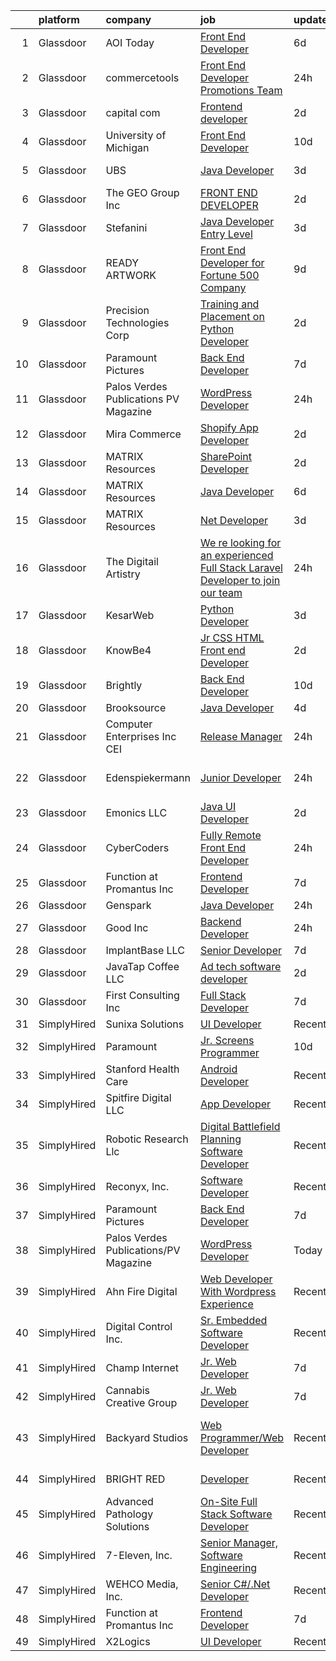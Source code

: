 

|    | platform    | company                               | job                                                                                                                                                                                                                                                                                                                                                                                                                                                                                                                                                                                                                                                                                                                                                                                                                                                                                                                                                                                                                                                                                                                                                                                                                                                                                                                                                                                         | update_time   | location                      |
|---:|:------------|:--------------------------------------|:--------------------------------------------------------------------------------------------------------------------------------------------------------------------------------------------------------------------------------------------------------------------------------------------------------------------------------------------------------------------------------------------------------------------------------------------------------------------------------------------------------------------------------------------------------------------------------------------------------------------------------------------------------------------------------------------------------------------------------------------------------------------------------------------------------------------------------------------------------------------------------------------------------------------------------------------------------------------------------------------------------------------------------------------------------------------------------------------------------------------------------------------------------------------------------------------------------------------------------------------------------------------------------------------------------------------------------------------------------------------------------------------|:--------------|:------------------------------|
|  1 | Glassdoor   | AOI Today                             | [Front End Developer](https://www.glassdoor.com/partner/jobListing.htm?pos=126&ao=1136043&s=58&guid=000001826cc37369993aa28a6f70be8f&src=GD_JOB_AD&t=SR&vt=w&ea=1&cs=1_40d10c2d&cb=1659682125026&jobListingId=1008038498819&jrtk=3-0-1g9mc6ssritmh801-1g9mc6sthi6hp800-33f88339d798c528-)                                                                                                                                                                                                                                                                                                                                                                                                                                                                                                                                                                                                                                                                                                                                                                                                                                                                                                                                                                                                                                                                                                   | 6d            | Remote                        |
|  2 | Glassdoor   | commercetools                         | [Front End Developer   Promotions Team](https://www.glassdoor.com/partner/jobListing.htm?pos=115&ao=1136043&s=58&guid=000001826cc37369993aa28a6f70be8f&src=GD_JOB_AD&t=SR&vt=w&cs=1_365f2e16&cb=1659682125022&jobListingId=1008053492418&jrtk=3-0-1g9mc6ssritmh801-1g9mc6sthi6hp800-491d4252cbeda93a-)                                                                                                                                                                                                                                                                                                                                                                                                                                                                                                                                                                                                                                                                                                                                                                                                                                                                                                                                                                                                                                                                                      | 24h           | Durham, NC                    |
|  3 | Glassdoor   | capital com                           | [Frontend developer](https://www.glassdoor.com/partner/jobListing.htm?pos=119&ao=1136043&s=58&guid=000001826cc37369993aa28a6f70be8f&src=GD_JOB_AD&t=SR&vt=w&ea=1&cs=1_85de9fdc&cb=1659682125022&jobListingId=1008047525277&jrtk=3-0-1g9mc6ssritmh801-1g9mc6sthi6hp800-6fd16b09fa6eb3e8-)                                                                                                                                                                                                                                                                                                                                                                                                                                                                                                                                                                                                                                                                                                                                                                                                                                                                                                                                                                                                                                                                                                    | 2d            | Remote                        |
|  4 | Glassdoor   | University of Michigan                | [Front End Developer](https://www.glassdoor.com/partner/jobListing.htm?pos=130&ao=1136043&s=58&guid=000001826cc37369993aa28a6f70be8f&src=GD_JOB_AD&t=SR&vt=w&cs=1_b2f89ada&cb=1659682125026&jobListingId=1008027975882&jrtk=3-0-1g9mc6ssritmh801-1g9mc6sthi6hp800-dbf1097a4dfaf0c0-)                                                                                                                                                                                                                                                                                                                                                                                                                                                                                                                                                                                                                                                                                                                                                                                                                                                                                                                                                                                                                                                                                                        | 10d           | Ann Arbor, MI                 |
|  5 | Glassdoor   | UBS                                   | [Java Developer](https://www.glassdoor.com/partner/jobListing.htm?pos=123&ao=1136043&s=58&guid=000001826cc37369993aa28a6f70be8f&src=GD_JOB_AD&t=SR&vt=w&cs=1_9569dab1&cb=1659682125025&jobListingId=1008044854400&jrtk=3-0-1g9mc6ssritmh801-1g9mc6sthi6hp800-824ab50816c26419-)                                                                                                                                                                                                                                                                                                                                                                                                                                                                                                                                                                                                                                                                                                                                                                                                                                                                                                                                                                                                                                                                                                             | 3d            | Weehawken, NJ                 |
|  6 | Glassdoor   | The GEO Group  Inc                    | [FRONT END DEVELOPER](https://www.glassdoor.com/partner/jobListing.htm?pos=121&ao=1136043&s=58&guid=000001826cc37369993aa28a6f70be8f&src=GD_JOB_AD&t=SR&vt=w&cs=1_8d6f1c70&cb=1659682125024&jobListingId=1008048658552&jrtk=3-0-1g9mc6ssritmh801-1g9mc6sthi6hp800-f24fcd6c5e62a523-)                                                                                                                                                                                                                                                                                                                                                                                                                                                                                                                                                                                                                                                                                                                                                                                                                                                                                                                                                                                                                                                                                                        | 2d            | Boulder, CO                   |
|  7 | Glassdoor   | Stefanini                             | [Java Developer Entry Level](https://www.glassdoor.com/partner/jobListing.htm?pos=122&ao=1136043&s=58&guid=000001826cc37369993aa28a6f70be8f&src=GD_JOB_AD&t=SR&vt=w&ea=1&cs=1_b41b6ce4&cb=1659682125025&jobListingId=1008044503203&jrtk=3-0-1g9mc6ssritmh801-1g9mc6sthi6hp800-7a3f384db7e4ad78-)                                                                                                                                                                                                                                                                                                                                                                                                                                                                                                                                                                                                                                                                                                                                                                                                                                                                                                                                                                                                                                                                                            | 3d            | Remote                        |
|  8 | Glassdoor   | READY ARTWORK                         | [Front End Developer for Fortune 500 Company](https://www.glassdoor.com/partner/jobListing.htm?pos=120&ao=1136043&s=58&guid=000001826cc37369993aa28a6f70be8f&src=GD_JOB_AD&t=SR&vt=w&ea=1&cs=1_12e73796&cb=1659682125024&jobListingId=1008030771215&jrtk=3-0-1g9mc6ssritmh801-1g9mc6sthi6hp800-28f0fc5314bca22e-)                                                                                                                                                                                                                                                                                                                                                                                                                                                                                                                                                                                                                                                                                                                                                                                                                                                                                                                                                                                                                                                                           | 9d            | Remote                        |
|  9 | Glassdoor   | Precision Technologies Corp           | [Training and Placement on Python Developer](https://www.glassdoor.com/partner/jobListing.htm?pos=124&ao=1136043&s=58&guid=000001826cc37369993aa28a6f70be8f&src=GD_JOB_AD&t=SR&vt=w&ea=1&cs=1_a549119a&cb=1659682125025&jobListingId=1008047255993&jrtk=3-0-1g9mc6ssritmh801-1g9mc6sthi6hp800-551c9161a15fe6b9-)                                                                                                                                                                                                                                                                                                                                                                                                                                                                                                                                                                                                                                                                                                                                                                                                                                                                                                                                                                                                                                                                            | 2d            | Remote                        |
| 10 | Glassdoor   | Paramount Pictures                    | [Back End Developer](https://www.glassdoor.com/partner/jobListing.htm?pos=113&ao=1136043&s=58&guid=000001826cc37369993aa28a6f70be8f&src=GD_JOB_AD&t=SR&vt=w&ea=1&cs=1_7225b248&cb=1659682125022&jobListingId=1008035924198&jrtk=3-0-1g9mc6ssritmh801-1g9mc6sthi6hp800-01212c52be75fc1e-)                                                                                                                                                                                                                                                                                                                                                                                                                                                                                                                                                                                                                                                                                                                                                                                                                                                                                                                                                                                                                                                                                                    | 7d            | Remote                        |
| 11 | Glassdoor   | Palos Verdes Publications PV Magazine | [WordPress Developer](https://www.glassdoor.com/partner/jobListing.htm?pos=111&ao=1136043&s=58&guid=000001826cc37369993aa28a6f70be8f&src=GD_JOB_AD&t=SR&vt=w&ea=1&cs=1_11b67867&cb=1659682125021&jobListingId=1008053492320&jrtk=3-0-1g9mc6ssritmh801-1g9mc6sthi6hp800-16a11ce1fdec64e3-)                                                                                                                                                                                                                                                                                                                                                                                                                                                                                                                                                                                                                                                                                                                                                                                                                                                                                                                                                                                                                                                                                                   | 24h           | Remote                        |
| 12 | Glassdoor   | Mira Commerce                         | [Shopify App Developer](https://www.glassdoor.com/partner/jobListing.htm?pos=103&ao=1110586&s=58&guid=000001826cc37369993aa28a6f70be8f&src=GD_JOB_AD&t=SR&vt=w&ea=1&cs=1_6515142b&cb=1659682125020&jobListingId=1008047022003&cpc=0C139D4CAD5A6DB2&jrtk=3-0-1g9mc6ssritmh801-1g9mc6sthi6hp800-4e4f79cb78bb0b68--6NYlbfkN0DukAwDndutArnS8OT3znlJ-TW2KpK_7rZjO0LfXc6UVOb8znmp-JdxUA0hGT2_Rszk-RJ82DZNqhDZaqNkTvGzOAxtaQNgCcdNMjvoCmeaAi3AKhI8Q_PGoNIkVCbl__zyt_ugQ8_zLTXuvC8rIYlMfIIGaQDL0Yz7VgiNl87waXaOybnfzoVlHGpCknwxpuMvGK6zhaSldz9W4qdDjdplvnA2LEbcvIL5XYhTRwfOBJRmLVIO4mfqPzXJfvcmzMVRP-nLf0lOYrz9abum3El7_R0-3IHIw8dnOJm4hj60s4F9z6OCnO-gYCG_YE3QjRQU80bGOsYWr5IO1KvOvQRwQImwTNGkdyGCKubSrVlBFLABumj7E7mQN5nRJ20AlfoSPTKsN0r5p5V8xRwOqFdynHZohPdsMLcua_mftnUZiZGAs66ScOWppK4z6bXYm-yY4jc7_aqqhLhMzJzLvZznXAxjoX3kojHoKlqKBsEN7xOvEuxAkDJ1u68Y98XzENjenidMhIal9w%3D%3D)                                                                                                                                                                                                                                                                                                                                                                                                                                                                                                                | 2d            | Remote                        |
| 13 | Glassdoor   | MATRIX Resources                      | [SharePoint Developer](https://www.glassdoor.com/partner/jobListing.htm?pos=104&ao=1110586&s=58&guid=000001826cc37369993aa28a6f70be8f&src=GD_JOB_AD&t=SR&vt=w&ea=1&cs=1_2860b3b8&cb=1659682125020&jobListingId=1008047528425&cpc=48B9F4758953335C&jrtk=3-0-1g9mc6ssritmh801-1g9mc6sthi6hp800-efe709afa293ddc0--6NYlbfkN0De5ppvndiyxA0pMSLQzOe_j9Mra0KF_8EhxTxOKXtZIfhM20E97mGJ6rqAxbACvL9DG1NPztGC10EEC87MSyZZ8isCbHnEx2hKRDqOXyASI9VLZljdYHNEAA0x34KRrSx4v0KPsbv5a6DpcnLbwc49I85DWr1LxSM5JxSwCDRRJwpG7kGsYOmj73LsBmGbJcbGyLVHPfYG8G-7UJQaCO1ZSuHlbBIlAnwgmlTo4MjADRj-WpEy0_DeB-jory8UOrt3kQVWSmNjlIRNiK4_PqvWBniaiPEBFrxnptzbp43VuOvgrDDSkdtQUemvI9fdfr520FgwJ68VHZgeA0T1vatLV5dMVU4vbTWo-gjMqfHYgUrEIH-bW-pPNFI1cpIsJWKoHK1MOncLXZqCogc8RYB_4_YV0utEXkAsYjPPepeLDDJfkKvzfcm_TJ_7FpSWGu72bh5MZDHEOw5VszEVkav8wZp3lkoZ3aXYylKzaT7HyQpbJXbMvgONyqKBLWofJrjPDocCY7hm92o6PLMWjJvu89LcO2YSHNVDFe7MuBXB8A%3D%3D)                                                                                                                                                                                                                                                                                                                                                                                                                                                                                 | 2d            | Charlotte, NC                 |
| 14 | Glassdoor   | MATRIX Resources                      | [Java Developer](https://www.glassdoor.com/partner/jobListing.htm?pos=107&ao=1110586&s=58&guid=000001826cc37369993aa28a6f70be8f&src=GD_JOB_AD&t=SR&vt=w&ea=1&cs=1_6721a9a9&cb=1659682125021&jobListingId=1008038980720&cpc=217C45A42544DB93&jrtk=3-0-1g9mc6ssritmh801-1g9mc6sthi6hp800-a49767899252588d--6NYlbfkN0De5ppvndiyxA0pMSLQzOe_j9Mra0KF_8EhxTxOKXtZIfhM20E97mGJ6rqAxbACvL81KsmLgu3ChkCf22C64WdZHlM3Fz16-jMGHo-kVA1m0dNoHR6WSBlXqCQmn68Z-DXZfxvfWywq0NA8zITQRrhfEeLtPM9ev_XEVk1IFike8OXxKWKvRhnrKfQhDbJNEoipPCrpbEOfqoGegjx6kGO9y9S64ADYebC34omjv66R6fwxYVZ1vFk1TuuzwEwDWgUIRPLXWy7vyP7chZ4Etucwda1XpOh1O10fVRpz4SaxlmIcA2QHEkUKloUXmqgOr5YmM5y-GF1_c43Q90gstDMOpogdtT74TpEfrK3HOWdVcjwvNh0erCGbZ6Tw71rGPwExZfTxTEFLeyxYkn_7DsBkltmr3PsZnOLxGg8hNlz77v1k7wHQD5K59Y944UCJ7Tt2tF8iLfEnRWDe7eRRTkVpRxKMsqaBdSuE_db_agSzoymiMPWmgfVse7irQLZJyxW4GbjA-wXUsgEWKnO92SFf2inMvNoSWXKOO-AhogszCA%3D%3D)                                                                                                                                                                                                                                                                                                                                                                                                                                                                                       | 6d            | Summit, NJ                    |
| 15 | Glassdoor   | MATRIX Resources                      | [ Net Developer](https://www.glassdoor.com/partner/jobListing.htm?pos=106&ao=1110586&s=58&guid=000001826cc37369993aa28a6f70be8f&src=GD_JOB_AD&t=SR&vt=w&ea=1&cs=1_9bf6deed&cb=1659682125021&jobListingId=1008045025172&cpc=217C45A42544DB93&jrtk=3-0-1g9mc6ssritmh801-1g9mc6sthi6hp800-919f0eb6f1501a12--6NYlbfkN0De5ppvndiyxA0pMSLQzOe_j9Mra0KF_8EhxTxOKXtZIfhM20E97mGJ6rqAxbACvL8huEl3w1OQgStb3URAkTc2eADfBXT4vjTdcLz-4-Aa2zox638TEgapixzDvSBdsBNkkHGLfSOKzTROwtsqLLfdMCRlyi_HWfWqr549WjtPVbvdfyCS8OZLFLEfF1YCRotRGgACkLeJYr1UB5c7FISJxnqYFDWwVHBYypTmZ7mIek47af7TfUffQk6ANnsBu_hTBHYmNR85dCpWbo6S3E0sagEKsVDhMTvAuh8Bqen3bht1GYQn66jMqxYYVxqBovzE4jE-EzuTay30WlnTx4brlPd8Qo6gMIskex8W_n_ZJUj-sXN7CfjZGhhkDwsuZ_cnOhNQHULfonGb2BH4Fd7SGWlXT3pPA9gosEHv8KjMI8VTjzidtqHWctSMxSnS0bzJNAX8718x2glMZ_WC9P32C5PY5GKGm6t3ISSVAQSTuUgVf5bJrTH99fMdrBjNScCrye-cStj7dOyzLWTRiWZ1tGhQbbe1dF91HrnVZrUIYw%3D%3D)                                                                                                                                                                                                                                                                                                                                                                                                                                                                                       | 3d            | Charlotte, NC                 |
| 16 | Glassdoor   | The Digitail Artistry                 | [We re looking for an experienced Full Stack Laravel Developer to join our team ](https://www.glassdoor.com/partner/jobListing.htm?pos=125&ao=1136043&s=58&guid=000001826cc37369993aa28a6f70be8f&src=GD_JOB_AD&t=SR&vt=w&cs=1_c08b37e6&cb=1659682125026&jobListingId=1008053659387&jrtk=3-0-1g9mc6ssritmh801-1g9mc6sthi6hp800-f20197712a369b28-)                                                                                                                                                                                                                                                                                                                                                                                                                                                                                                                                                                                                                                                                                                                                                                                                                                                                                                                                                                                                                                            | 24h           | Passaic, NJ                   |
| 17 | Glassdoor   | KesarWeb                              | [Python Developer](https://www.glassdoor.com/partner/jobListing.htm?pos=127&ao=1136043&s=58&guid=000001826cc37369993aa28a6f70be8f&src=GD_JOB_AD&t=SR&vt=w&ea=1&cs=1_adf316c2&cb=1659682125026&jobListingId=1008045107646&jrtk=3-0-1g9mc6ssritmh801-1g9mc6sthi6hp800-502fe3abf4abae75-)                                                                                                                                                                                                                                                                                                                                                                                                                                                                                                                                                                                                                                                                                                                                                                                                                                                                                                                                                                                                                                                                                                      | 3d            | Austin, TX                    |
| 18 | Glassdoor   | KnowBe4                               | [Jr  CSS HTML Front end Developer](https://www.glassdoor.com/partner/jobListing.htm?pos=118&ao=1136043&s=58&guid=000001826cc37369993aa28a6f70be8f&src=GD_JOB_AD&t=SR&vt=w&ea=1&cs=1_528e78dd&cb=1659682125022&jobListingId=1008047317170&jrtk=3-0-1g9mc6ssritmh801-1g9mc6sthi6hp800-174b37bb894327e3-)                                                                                                                                                                                                                                                                                                                                                                                                                                                                                                                                                                                                                                                                                                                                                                                                                                                                                                                                                                                                                                                                                      | 2d            | Clearwater, FL                |
| 19 | Glassdoor   | Brightly                              | [Back End Developer](https://www.glassdoor.com/partner/jobListing.htm?pos=101&ao=1110586&s=58&guid=000001826cc37369993aa28a6f70be8f&src=GD_JOB_AD&t=SR&vt=w&ea=1&cs=1_77f79949&cb=1659682125020&jobListingId=1008028236530&cpc=5075878B7C32FFAE&jrtk=3-0-1g9mc6ssritmh801-1g9mc6sthi6hp800-df3bcc1f7236db95--6NYlbfkN0D0ZqxdZg2TwcIemQ4yr89eGinLCR7bn2QHXosobzuZIHndTq0DHpIGP6TB7KNQEMy-OV62JoDdDUFhi4Z2qTMA3Qjvtub52D6V1G0njWFbis8GLI-mnA1RiAD8hTAToUZwRYGrrN_RJRY7dVZ0aHKKaOpk3rzjYeAuD5Uz30d3tHY5KOKoiAiUAWfM59Rj_a4CcmlDYg2ZrHBjMFs0KiJFuSC0C2OepP41nbbv4nxcQxZ5v6i_LjAXBigI7vVwBq2BkFlLkqLwxt1BuTHLL4NZERuByk1UTlBzwHT70U_Lotu_X2frDd2GMZ9r0vNJ5ZJqdrgepMB6AzNte1IVVl9vgw9ABjzPGxIQyNvjZOR66VW6qxqMsRdphayzaPyj4GMtlTzrN5GmYSBqhhWz32_eKCpl9hpUPMXtgVZWRCnnWQTcSBN-eOYzUxemGC6CCYNHsFomhqAEF4D_a6J6mJoQlAFpvfhoBkCAU9E5H2wx3On26PcOrr2BMm3Y4CTgMek%3D)                                                                                                                                                                                                                                                                                                                                                                                                                                                                                                                                 | 10d           | Remote                        |
| 20 | Glassdoor   | Brooksource                           | [Java Developer](https://www.glassdoor.com/partner/jobListing.htm?pos=109&ao=1110586&s=58&guid=000001826cc37369993aa28a6f70be8f&src=GD_JOB_AD&t=SR&vt=w&ea=1&cs=1_542ae99e&cb=1659682125021&jobListingId=1008042071258&cpc=2CAED5C921A5F994&jrtk=3-0-1g9mc6ssritmh801-1g9mc6sthi6hp800-0587720c145d3e1c--6NYlbfkN0BhNN3PPgKPbTMZB0Y0J5JTZS3FnMM-ugqbblX4_m-srDJielPNCs_lvQXXEB0CV7OVHpOwCVbS0nBfGJXlvtcrsYA-Ru00IM35N88L7C8Dqdi40KYxRVZvqSKcXurqgFWJZ5fdttkASpOs7gb1oCX0oHUXetexdIfoXsU2cvKlbi4GwnGhWv_sgOUM6LooZOdv2FgK4pE8qXk9tJ432yyA7cSX2yj4rgGR7GLKUgeS1Ncc2gJn0_6ySvnNFutvCY_bZaDcKRT5-wVyc3Mzy1nJRusF66B5yfdHXcUEVgfjdsOjX4ozFoyDvDgvW-0aXoCpLzq2YOI0of0ucsF0io6macDAiSJFlY7jORmsa92H7iMXIKunxK614g2H-cFjDMkAmspLddOHaTR6-SMTgMAchy_8DUXbTcZGa4HPr-BSFy0CBfi-00R69Q62z0ngMgsT_eBYzt9GWZyo0RY3qY5UBG4gniGhb81shGCTHHYELHlzMBFhEcjLZkPccx2EiVw%3D)                                                                                                                                                                                                                                                                                                                                                                                                                                                                                                                                     | 4d            | Remote                        |
| 21 | Glassdoor   | Computer Enterprises  Inc   CEI       | [Release Manager](https://www.glassdoor.com/partner/jobListing.htm?pos=105&ao=1110586&s=58&guid=000001826cc37369993aa28a6f70be8f&src=GD_JOB_AD&t=SR&vt=w&ea=1&cs=1_baeab66c&cb=1659682125021&jobListingId=1008053079738&cpc=FAE5E775D180B2FB&jrtk=3-0-1g9mc6ssritmh801-1g9mc6sthi6hp800-215d6699c7094043--6NYlbfkN0AVVnl_N3xmP3MApcGA3sr6MLnz8P423WWILI1WvbjE8Ry71v-lom9NKs8rBQiPPSeOx-5yNSPR4NAXqSD_XrlXyzxqaNVkTy7FoJDQx_Z_RiXWeutIuf42jM-OwImbPneuGY_-MsD1f5tZISQ8SeZ68Wy1QAuEpCSMZgzrHy_Zm_4_03LaBCd4j4pCsZSAqG_OEyEuL5Kc6BkP5AuVoUKnB4FRcffNg9bcblosSluXIj4fmmS5PT26mlrGcsMms9GHixvEnzGxVCiskh_Ls5F2fT5gFXw79NuzmShzQo7ee6D9gNJPxcg3NiHsOvm5ng3WTruG1RzHdbqGEZ1uPbFy0NNr_zTk5LO4kaffsmTt1UndugUoJc7p-KzjQOE5caBS8cmEuNi1JL4jaMZdPGdgHersIoKmG8tcJsX-m696tKt0ZUFWCZVT0kTwANn9Sqw8mnC6rv9d4DpdrAXv6tuxArkfB6W7sLWN08Tp9doZnaLMjPCYi2ZcM9llUnPhXqYmwWc6qw1MMA%3D%3D)                                                                                                                                                                                                                                                                                                                                                                                                                                                                                                                      | 24h           | Remote                        |
| 22 | Glassdoor   | Edenspiekermann                       | [Junior Developer](https://www.glassdoor.com/partner/jobListing.htm?pos=112&ao=1136043&s=58&guid=000001826cc37369993aa28a6f70be8f&src=GD_JOB_AD&t=SR&vt=w&ea=1&cs=1_cc112705&cb=1659682125022&jobListingId=1008054463183&jrtk=3-0-1g9mc6ssritmh801-1g9mc6sthi6hp800-4fa617e92ac9687b-)                                                                                                                                                                                                                                                                                                                                                                                                                                                                                                                                                                                                                                                                                                                                                                                                                                                                                                                                                                                                                                                                                                      | 24h           | San Francisco, CA             |
| 23 | Glassdoor   | Emonics LLC                           | [Java UI Developer](https://www.glassdoor.com/partner/jobListing.htm?pos=116&ao=1136043&s=58&guid=000001826cc37369993aa28a6f70be8f&src=GD_JOB_AD&t=SR&vt=w&ea=1&cs=1_0eeceedf&cb=1659682125024&jobListingId=1008047227132&jrtk=3-0-1g9mc6ssritmh801-1g9mc6sthi6hp800-46fa8f38133bca8f-)                                                                                                                                                                                                                                                                                                                                                                                                                                                                                                                                                                                                                                                                                                                                                                                                                                                                                                                                                                                                                                                                                                     | 2d            | Jersey City, NJ               |
| 24 | Glassdoor   | CyberCoders                           | [Fully Remote Front End Developer](https://www.glassdoor.com/partner/jobListing.htm?pos=108&ao=1110586&s=58&guid=000001826cc37369993aa28a6f70be8f&src=GD_JOB_AD&t=SR&vt=w&ea=1&cs=1_fff917eb&cb=1659682125021&jobListingId=1008053779747&cpc=FA84DF7EA1EC2398&jrtk=3-0-1g9mc6ssritmh801-1g9mc6sthi6hp800-b53e47b3cb329491--6NYlbfkN0CpFJQzrgRR8WqXWK1qKKEqALWJw739KlKqr2H-MSI4eoBlI4EFrmor2FYZMP3muM35UEpv7D8dnANqK16Z_D-sJCk4GCh5bukeiUqyoORkeles7oww292oQrfbe9eALF3gk0Wwj5pVQJXqmmcWHrF2yGpEqY9s_dKfaS4fKy_otG5o82w0mNGn4nDz6ITmPKrARYFFopjZIl-U8O_Lw0mMcbtR7beuIPoj6sAd9FGpikXg-Ar3NC5GxSlLapXCZlirh-Ch0raDu6XPx3DhlEgQ4obYH1yZM-iuqrXzbLwYGZf5r_cTuNMzo_3L5GYcrW3dP6h1Uj2Nfl6exe4EXi1q09FRj1SDuGCLT488ktXygLUiS7TNHSS5DdvVJFC1iHR6v-FXxZDrMRnNmPpQVa4RIFAc0R-vcJ53kps-2-nZdXrPuo6bdC8Jqni0bMi2hH0DDb6pr4P3gkJ8dlW1qRCiCrgX5qk8lFyuSeJrszbslzHvVgRztPYQeByp507GrxvRG2NKHZN0N-ug0Ca4hDrcFxFMSgo5Lh7WyVZuZ4rVmAVi43id8WSAEWx9Tv2tFFXKXkwSwO5eyNHezAVBKv-I_3vtzKdlk8yxI1q3kgXOl0C8ecr81OP7gQZ7w8buh3hWWFygODnwCs7nRud-ZsOrUUtqDQ6iZ3oGc1w0knNsnO8MB9ljwq6onifqgxDhbUmxBcQyAOKCCe1sXUhRqb9XLf7ljpUjCB3wFUeHEgzr-9T8x-9RmDPAyC8ySEI4-uiaTKectYER6qKB4EwcCLIA3F-dzkI8lAsHS16aqN70uTcDLt3x8XlSE1MJZBC-UBanIBIBlfp49QbQM8rarPCdUqekejeYXnAsM_JofieJNzHDsFJoy5c6ZtngONvcaUcjNP-0ZXzRJaCo8xM28yTG0diKn4wpBptAwVFrAeUWr2gEwj4sNuYb1JUkiH1DbV_1IsIp_FJbzqUBAWLflKiRYDcHqxHSYplfPAtLG4byLLQ7RXxIMmIU) | 24h           | Los Angeles, CA               |
| 25 | Glassdoor   | Function at Promantus Inc             | [Frontend Developer](https://www.glassdoor.com/partner/jobListing.htm?pos=114&ao=1136043&s=58&guid=000001826cc37369993aa28a6f70be8f&src=GD_JOB_AD&t=SR&vt=w&ea=1&cs=1_e0725661&cb=1659682125022&jobListingId=1008035253916&jrtk=3-0-1g9mc6ssritmh801-1g9mc6sthi6hp800-cb377dbd316bdb50-)                                                                                                                                                                                                                                                                                                                                                                                                                                                                                                                                                                                                                                                                                                                                                                                                                                                                                                                                                                                                                                                                                                    | 7d            | Remote                        |
| 26 | Glassdoor   | Genspark                              | [Java Developer](https://www.glassdoor.com/partner/jobListing.htm?pos=110&ao=1136043&s=58&guid=000001826cc37369993aa28a6f70be8f&src=GD_JOB_AD&t=SR&vt=w&ea=1&cs=1_214fcc5d&cb=1659682125021&jobListingId=1008052863958&jrtk=3-0-1g9mc6ssritmh801-1g9mc6sthi6hp800-bc369da7b96a9dd8-)                                                                                                                                                                                                                                                                                                                                                                                                                                                                                                                                                                                                                                                                                                                                                                                                                                                                                                                                                                                                                                                                                                        | 24h           | Remote                        |
| 27 | Glassdoor   | Good Inc                              | [Backend Developer](https://www.glassdoor.com/partner/jobListing.htm?pos=117&ao=1136043&s=58&guid=000001826cc37369993aa28a6f70be8f&src=GD_JOB_AD&t=SR&vt=w&ea=1&cs=1_4ba78ba1&cb=1659682125022&jobListingId=1008053180450&jrtk=3-0-1g9mc6ssritmh801-1g9mc6sthi6hp800-4c064d778ff54fee-)                                                                                                                                                                                                                                                                                                                                                                                                                                                                                                                                                                                                                                                                                                                                                                                                                                                                                                                                                                                                                                                                                                     | 24h           | Remote                        |
| 28 | Glassdoor   | ImplantBase  LLC                      | [Senior Developer](https://www.glassdoor.com/partner/jobListing.htm?pos=102&ao=1110586&s=58&guid=000001826cc37369993aa28a6f70be8f&src=GD_JOB_AD&t=SR&vt=w&ea=1&cs=1_ab562f66&cb=1659682125020&jobListingId=1008035599348&cpc=C49818E30565E1C5&jrtk=3-0-1g9mc6ssritmh801-1g9mc6sthi6hp800-35d53dda3d640397--6NYlbfkN0BHQbTvVCdnG9b5D_7dafPobYSDZepSIAvvxtVc087LjkZltrB4JWrFKerL3rKdYN_filAamPHN3d3x5rsHJH07weJvr4xTpexZOZR1HzFm8EgxL4ifiZUr7TumXpM8QPOZtR_bjYCD3s-D3Ib-_AsRjQkNG9BwZQjHm0t_ByZq_LOwpxYNmvslII0123R4-OgsBzawwNc_RHrqulrfZKJAY2wAw0UzEI8kACNyzVhb4aSgfqFMVkwp8eaonhB7BKGzxaIs3krMjG0SEWUU2I4pBJgcyu1TG4D5W_KN1Dj7DuJ0Ltsep-eCFDi6xSl0SznbnGSAWPBPQyCnieF3UluZOPSxLh-entNFA66-5m-dwoSQjy7pGbMzwOrDB5Td-vrwEzZ5rGd0Dg0QTONfwNcTNL-zQbJx8Wc789j434UxuvbWxy5iaiYA9HoNqhPU0xeOJ3UOeUXq1SpvSKjYWY_UKoi2YtoCjt7mVU4gbMrQ4TYrLvxSWoZCYxfK0Ie8Xtw%3D)                                                                                                                                                                                                                                                                                                                                                                                                                                                                                                                                   | 7d            | Remote                        |
| 29 | Glassdoor   | JavaTap Coffee  LLC                   | [Ad tech software developer](https://www.glassdoor.com/partner/jobListing.htm?pos=128&ao=1136043&s=58&guid=000001826cc37369993aa28a6f70be8f&src=GD_JOB_AD&t=SR&vt=w&ea=1&cs=1_678a5a05&cb=1659682125026&jobListingId=1008047848566&jrtk=3-0-1g9mc6ssritmh801-1g9mc6sthi6hp800-c95463dc4f32305d-)                                                                                                                                                                                                                                                                                                                                                                                                                                                                                                                                                                                                                                                                                                                                                                                                                                                                                                                                                                                                                                                                                            | 2d            | Atlanta, GA                   |
| 30 | Glassdoor   | First Consulting Inc                  | [Full Stack Developer](https://www.glassdoor.com/partner/jobListing.htm?pos=129&ao=1136043&s=58&guid=000001826cc37369993aa28a6f70be8f&src=GD_JOB_AD&t=SR&vt=w&cs=1_395889cb&cb=1659682125026&jobListingId=1008035862731&jrtk=3-0-1g9mc6ssritmh801-1g9mc6sthi6hp800-feaa1fe5cd906574-)                                                                                                                                                                                                                                                                                                                                                                                                                                                                                                                                                                                                                                                                                                                                                                                                                                                                                                                                                                                                                                                                                                       | 7d            | Washington, DC                |
| 31 | SimplyHired | Sunixa Solutions                      | [UI Developer](https://www.simplyhired.com/job/AQDPNS8u-h6EOUds8cHLehIqZCVpwNipr_yQMf5KeqVAoVudYx6_8g?q=digital+developer)                                                                                                                                                                                                                                                                                                                                                                                                                                                                                                                                                                                                                                                                                                                                                                                                                                                                                                                                                                                                                                                                                                                                                                                                                                                                  | Recently      | Remote                        |
| 32 | SimplyHired | Paramount                             | [Jr. Screens Programmer](https://www.simplyhired.com/job/HjPy9e_4SV9COI9qiNUfb6VfEug3h_IpUlAKTtCk0u4l5ENB_0T17g?q=digital+developer)                                                                                                                                                                                                                                                                                                                                                                                                                                                                                                                                                                                                                                                                                                                                                                                                                                                                                                                                                                                                                                                                                                                                                                                                                                                        | 10d           | Remote                        |
| 33 | SimplyHired | Stanford Health Care                  | [Android Developer](https://www.simplyhired.com/job/bixntMy0ujDioU4BjtZEEvVL_r_XDW95SQ5woSmxcbcU1YTvBsekZQ?q=digital+developer)                                                                                                                                                                                                                                                                                                                                                                                                                                                                                                                                                                                                                                                                                                                                                                                                                                                                                                                                                                                                                                                                                                                                                                                                                                                             | Recently      | Palo Alto, CA                 |
| 34 | SimplyHired | Spitfire Digital LLC                  | [App Developer](https://www.simplyhired.com/job/LsxVycD1N9c1ABN6Ixrk-YRzD9FXHT9TisMT2SF8JrAZiDrg5KtAVg?q=digital+developer)                                                                                                                                                                                                                                                                                                                                                                                                                                                                                                                                                                                                                                                                                                                                                                                                                                                                                                                                                                                                                                                                                                                                                                                                                                                                 | Recently      | Remote                        |
| 35 | SimplyHired | Robotic Research Llc                  | [Digital Battlefield Planning Software Developer](https://www.simplyhired.com/job/uxo8U8O3SsQyk042tb3jw7PYybX9tQdrBCVCeY8QdugI2CsOsamUVg?q=digital+developer)                                                                                                                                                                                                                                                                                                                                                                                                                                                                                                                                                                                                                                                                                                                                                                                                                                                                                                                                                                                                                                                                                                                                                                                                                               | Recently      | Clarksburg, MD                |
| 36 | SimplyHired | Reconyx, Inc.                         | [Software Developer](https://www.simplyhired.com/job/TC2zoKKTd1a4oPZRz6ATXyF7KI-xt4mNyABCWhpR60dDUIkFPs_zZA?q=digital+developer)                                                                                                                                                                                                                                                                                                                                                                                                                                                                                                                                                                                                                                                                                                                                                                                                                                                                                                                                                                                                                                                                                                                                                                                                                                                            | Recently      | Holmen, WI                    |
| 37 | SimplyHired | Paramount Pictures                    | [Back End Developer](https://www.simplyhired.com/job/cct5lkeSUjokUyduFfCbXiNZ3ptYvocb1-RpQjng-2iack2c9kaKiA?q=digital+developer)                                                                                                                                                                                                                                                                                                                                                                                                                                                                                                                                                                                                                                                                                                                                                                                                                                                                                                                                                                                                                                                                                                                                                                                                                                                            | 7d            | Remote                        |
| 38 | SimplyHired | Palos Verdes Publications/PV Magazine | [WordPress Developer](https://www.simplyhired.com/job/coKlwuf9SWpHYZ3CRV7YhzkDAjcZEJWybvXcv-KaD8lXO9U4-Xo7aw?q=digital+developer)                                                                                                                                                                                                                                                                                                                                                                                                                                                                                                                                                                                                                                                                                                                                                                                                                                                                                                                                                                                                                                                                                                                                                                                                                                                           | Today         | Remote                        |
| 39 | SimplyHired | Ahn Fire Digital                      | [Web Developer With Wordpress Experience](https://www.simplyhired.com/job/ZkgsKaAzDwsJPfpWAEtE4ibv2XJTFoZT-Wqb5YvuOG2AWtlFa6Ya6g?q=digital+developer)                                                                                                                                                                                                                                                                                                                                                                                                                                                                                                                                                                                                                                                                                                                                                                                                                                                                                                                                                                                                                                                                                                                                                                                                                                       | Recently      | Remote                        |
| 40 | SimplyHired | Digital Control Inc.                  | [Sr. Embedded Software Developer](https://www.simplyhired.com/job/PboyWzsAqElCiwpTQIQUz4_atthVnWvZnpuytS7xdHrqWLCo0i1SKw?q=digital+developer)                                                                                                                                                                                                                                                                                                                                                                                                                                                                                                                                                                                                                                                                                                                                                                                                                                                                                                                                                                                                                                                                                                                                                                                                                                               | Recently      | Kent, WA                      |
| 41 | SimplyHired | Champ Internet                        | [Jr. Web Developer](https://www.simplyhired.com/job/r0BtENl-pqywsXiEKcZp-CeqX5nUwNrb7PM6mqDUeAHybikjqFd1xQ?q=digital+developer)                                                                                                                                                                                                                                                                                                                                                                                                                                                                                                                                                                                                                                                                                                                                                                                                                                                                                                                                                                                                                                                                                                                                                                                                                                                             | 7d            | Remote                        |
| 42 | SimplyHired | Cannabis Creative Group               | [Jr. Web Developer](https://www.simplyhired.com/job/b32pdEvN0vWOoBpLps13HZJSm9FlS7KmKbwkSyrIp9h5QDI8OJh12A?q=digital+developer)                                                                                                                                                                                                                                                                                                                                                                                                                                                                                                                                                                                                                                                                                                                                                                                                                                                                                                                                                                                                                                                                                                                                                                                                                                                             | 7d            | Remote                        |
| 43 | SimplyHired | Backyard Studios                      | [Web Programmer/Web Developer](https://www.simplyhired.com/job/tu7m_R-D3LICk6HmuVrqUUUL2EmZ6mvABCJ2uF-r2vcADzW1Iz1QaQ?q=digital+developer)                                                                                                                                                                                                                                                                                                                                                                                                                                                                                                                                                                                                                                                                                                                                                                                                                                                                                                                                                                                                                                                                                                                                                                                                                                                  | Recently      | New Braunfels, TX +1 location |
| 44 | SimplyHired | BRIGHT RED                            | [Developer](https://www.simplyhired.com/job/hdeVbZr5kzVLNPIDMQHeMAx381gz2yVR9yWmTs0ZpN40vvNSpocRdA?q=digital+developer)                                                                                                                                                                                                                                                                                                                                                                                                                                                                                                                                                                                                                                                                                                                                                                                                                                                                                                                                                                                                                                                                                                                                                                                                                                                                     | Recently      | Tallahassee, FL               |
| 45 | SimplyHired | Advanced Pathology Solutions          | [On-Site Full Stack Software Developer](https://www.simplyhired.com/job/8yzpi9euvzK_NQ3ePQqMs4xJmqpTN4tCdwGm0rjm6avcYH8_J_pPLA?q=digital+developer)                                                                                                                                                                                                                                                                                                                                                                                                                                                                                                                                                                                                                                                                                                                                                                                                                                                                                                                                                                                                                                                                                                                                                                                                                                         | Recently      | North Little Rock, AR         |
| 46 | SimplyHired | 7-Eleven, Inc.                        | [Senior Manager, Software Engineering](https://www.simplyhired.com/job/v16rtHtq2M4IKOahFGpotRBOWGX2PtO7NpFhu15FI4f282-bF-YvUQ?q=digital+developer)                                                                                                                                                                                                                                                                                                                                                                                                                                                                                                                                                                                                                                                                                                                                                                                                                                                                                                                                                                                                                                                                                                                                                                                                                                          | Recently      | Irving, TX                    |
| 47 | SimplyHired | WEHCO Media, Inc.                     | [Senior C#/.Net Developer](https://www.simplyhired.com/job/O2X7MLX11eGIZRzbHV4etfg-V_UXABrlyHPnQm2mIfW6ZVk5AYkAjQ?q=digital+developer)                                                                                                                                                                                                                                                                                                                                                                                                                                                                                                                                                                                                                                                                                                                                                                                                                                                                                                                                                                                                                                                                                                                                                                                                                                                      | Recently      | Little Rock, AR               |
| 48 | SimplyHired | Function at Promantus Inc             | [Frontend Developer](https://www.simplyhired.com/job/p4adExpB9J9fgoWX7_Mdc6O7K_eH4nbBDaPf6ZVVwGNi0aVolR7WwA?q=digital+developer)                                                                                                                                                                                                                                                                                                                                                                                                                                                                                                                                                                                                                                                                                                                                                                                                                                                                                                                                                                                                                                                                                                                                                                                                                                                            | 7d            | Remote                        |
| 49 | SimplyHired | X2Logics                              | [UI Developer](https://www.simplyhired.com/job/K7e7k8DCr3xU0Za6gglqUSb8upBvvxxXPj9or0Do1zCdHLu7dosWWA?q=digital+developer)                                                                                                                                                                                                                                                                                                                                                                                                                                                                                                                                                                                                                                                                                                                                                                                                                                                                                                                                                                                                                                                                                                                                                                                                                                                                  | Recently      | Remote                        |